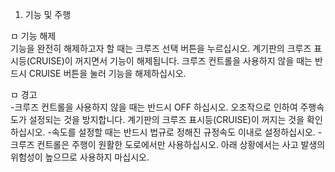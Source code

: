 1. 기능 및 주행<br>


ㅁ 기능 해제<br>
기능을 완전히 해제하고자 할 때는 크루즈 선택 버튼을 누르십시오.
계기판의 크루즈 표시등(CRUISE)이 꺼지면서 기능이 해제됩니다.
크루즈 컨트롤을 사용하지 않을 때는 반드시 CRUISE 버튼을 눌러 기능을 해제하십시오.


ㅁ 경고<br>
-크루즈 컨트롤을 사용하지 않을 때는 반드시 OFF 하십시오.
오조작으로 인하여 주행속도가 설정되는 것을 방지합니다.
계기판의 크루즈 표시등(CRUISE)이 꺼지는 것을 확인하십시오.
-속도를 설정할 때는 반드시 법규로 정해진 규정속도 이내로 설정하십시오.
-크루즈 컨트롤은 주행이 원활한 도로에서만 사용하십시오.
아래 상황에서는 사고 발생의 위험성이 높으므로 사용하지 마십시오.
